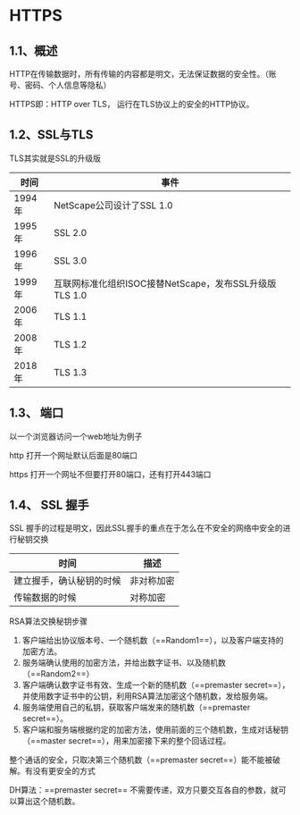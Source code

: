 # HTTPS

## 1.1、概述

HTTP在传输数据时，所有传输的内容都是明文，无法保证数据的安全性。（账号、密码、个人信息等隐私）

HTTPS即：HTTP over TLS， 运行在TLS协议上的安全的HTTP协议。

## 1.2、SSL与TLS

TLS其实就是SSL的升级版

| 时间   | 事件                                                   |
| ------ | ------------------------------------------------------ |
| 1994年 | NetScape公司设计了SSL 1.0                              |
| 1995年 | SSL 2.0                                                |
| 1996年 | SSL 3.0                                                |
| 1999年 | 互联网标准化组织ISOC接替NetScape，发布SSL升级版TLS 1.0 |
| 2006年 | TLS 1.1                                                |
| 2008年 | TLS 1.2                                                |
| 2018年 | TLS 1.3                                                |

## 1.3、 端口

以一个浏览器访问一个web地址为例子

http 打开一个网址默认后面是80端口

https 打开一个网址不但要打开80端口，还有打开443端口



## 1.4、 SSL 握手

SSL 握手的过程是明文，因此SSL握手的重点在于怎么在不安全的网络中安全的进行秘钥交换

| 时间                     | 描述       |
| ------------------------ | ---------- |
| 建立握手，确认秘钥的时候 | 非对称加密 |
| 传输数据的时候           | 对称加密   |

RSA算法交换秘钥步骤

1. 客户端给出协议版本号、一个随机数（==Random1==），以及客户端支持的加密方法。
2. 服务端确认使用的加密方法，并给出数字证书、以及随机数（==Random2==）
3. 客户端确认数字证书有效、生成一个新的随机数（==premaster secret==），并使用数字证书中的公钥，利用RSA算法加密这个随机数，发给服务端。
4. 服务端使用自己的私钥，获取客户端发来的随机数（==premaster secret==）。
5. 客户端和服务端根据约定的加密方法，使用前面的三个随机数，生成对话秘钥（==master secret==），用来加密接下来的整个回话过程。

整个通话的安全，只取决第三个随机数（==premaster secret==）能不能被破解。有没有更安全的方式

DH算法：==premaster secret== 不需要传递，双方只要交互各自的参数，就可以算出这个随机数。

